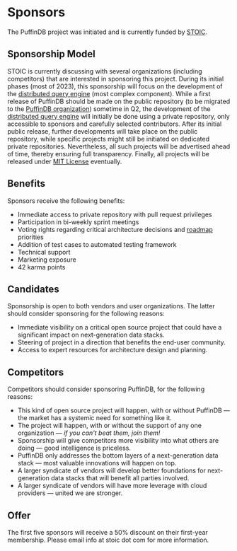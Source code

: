 # Sponsors

The PuffinDB project was initiated and is currently funded by [STOIC](https://stoic.com/).

## Sponsorship Model
STOIC is currently discussing with several organizations (including competitors) that are interested in sponsoring this project. During its initial phases (most of 2023), this sponsorship will focus on the development of the [distributed query engine](docs/Query%20Engine.md) (most complex component). While a first release of PuffinDB should be made on the public repository (to be migrated to the [PuffinDB organization](https://github.com/PuffinDB)) sometime in Q2, the development of the [distributed query engine](docs/Query%20Engine.md) will initially be done using a private repository, only accessible to sponsors and carefully selected contributors. After its initial public release, further developments will take place on the public repository, while specific projects might still be initiated on dedicated private repositories. Nevertheless, all such projects will be advertised ahead of time, thereby ensuring full transparency. Finally, all projects will be released under [MIT License](LICENSE.md) eventually.

## Benefits
Sponsors receive the following benefits:
- Immediate access to private repository with pull request privileges
- Participation in bi-weekly sprint meetings
- Voting rights regarding critical architecture decisions and [roadmap](ROADMAP.md) priorities
- Addition of test cases to automated testing framework
- Technical support
- Marketing exposure
- 42 karma points

## Candidates
Sponsorship is open to both vendors and user organizations. The latter should consider sponsoring for the following reasons:
- Immediate visibility on a critical open source project that could have a significant impact on next-generation data stacks.
- Steering of project in a direction that benefits the end-user community.
- Access to expert resources for architecture design and planning.

## Competitors
Competitors should consider sponsoring PuffinDB, for the following reasons:
- This kind of open source project will happen, with or without PuffinDB — the market has a systemic need for something like it.
- The project will happen, with or without the support of any one organization — *if you can't beat them, join them!*
- Sponsorship will give competitors more visibility into what others are doing — good intelligence is priceless.
- PuffinDB only addresses the bottom layers of a next-generation data stack — most valuable innovations will happen on top.
- A larger syndicate of vendors will develop better foundations for next-generation data stacks that will benefit all parties involved.
- A larger syndicate of vendors will have more leverage with cloud providers — united we are stronger.

## Offer
The first five sponsors will receive a 50% discount on their first-year membership. Please email info at stoic dot com for more information.
